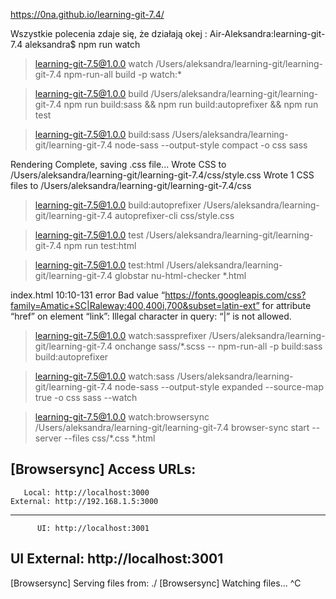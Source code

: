 https://0na.github.io/learning-git-7.4/




Wszystkie polecenia zdaje się, że działają okej :
Air-Aleksandra:learning-git-7.4 aleksandra$ npm run watch

> learning-git-7.5@1.0.0 watch /Users/aleksandra/learning-git/learning-git-7.4
> npm-run-all build -p watch:*


> learning-git-7.5@1.0.0 build /Users/aleksandra/learning-git/learning-git-7.4
> npm run build:sass && npm run build:autoprefixer && npm run test


> learning-git-7.5@1.0.0 build:sass /Users/aleksandra/learning-git/learning-git-7.4
> node-sass --output-style compact -o css sass

Rendering Complete, saving .css file...
Wrote CSS to /Users/aleksandra/learning-git/learning-git-7.4/css/style.css
Wrote 1 CSS files to /Users/aleksandra/learning-git/learning-git-7.4/css

> learning-git-7.5@1.0.0 build:autoprefixer /Users/aleksandra/learning-git/learning-git-7.4
> autoprefixer-cli css/style.css


> learning-git-7.5@1.0.0 test /Users/aleksandra/learning-git/learning-git-7.4
> npm run test:html


> learning-git-7.5@1.0.0 test:html /Users/aleksandra/learning-git/learning-git-7.4
> globstar nu-html-checker *.html

index.html
10:10-131  error  Bad value “https://fonts.googleapis.com/css?family=Amatic+SC|Raleway:400,400i,700&subset=latin-ext” for attribute “href” on element “link”: Illegal character in query: “|” is not allowed.


> learning-git-7.5@1.0.0 watch:sassprefixer /Users/aleksandra/learning-git/learning-git-7.4
> onchange sass/*.scss -- npm-run-all -p build:sass build:autoprefixer


> learning-git-7.5@1.0.0 watch:sass /Users/aleksandra/learning-git/learning-git-7.4
> node-sass --output-style expanded --source-map true -o css sass --watch


> learning-git-7.5@1.0.0 watch:browsersync /Users/aleksandra/learning-git/learning-git-7.4
> browser-sync start --server --files css/*.css *.html

[Browsersync] Access URLs:
 ------------------------------------
       Local: http://localhost:3000
    External: http://192.168.1.5:3000
 ------------------------------------
          UI: http://localhost:3001
 UI External: http://localhost:3001
 ------------------------------------
[Browsersync] Serving files from: ./
[Browsersync] Watching files...
^C


